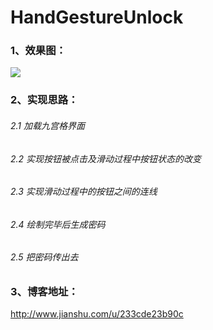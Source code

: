 # HandGestureUnlock
### 1、效果图：
![](http://upload-images.jianshu.io/upload_images/6722970-2410441d0ded3b90.gif?imageMogr2/auto-orient/strip%7CimageView2/2/w/1080/q/50)

### 2、实现思路：
######  2.1 加载九宫格界面

######  2.2 实现按钮被点击及滑动过程中按钮状态的改变

######  2.3 实现滑动过程中的按钮之间的连线

######  2.4 绘制完毕后生成密码

######  2.5 把密码传出去
### 3、博客地址：
http://www.jianshu.com/u/233cde23b90c

